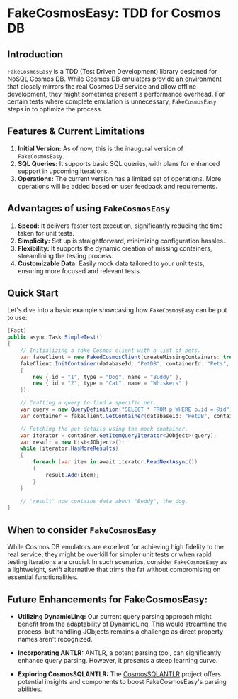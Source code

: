 # FakeCosmosEasy: TDD for Cosmos DB
## Introduction
`FakeCosmosEasy` is a TDD (Test Driven Development) library designed for NoSQL Cosmos DB. While Cosmos DB emulators provide an environment that closely mirrors the real Cosmos DB service and allow offline development, they might sometimes present a performance overhead. For certain tests where complete emulation is unnecessary, `FakeCosmosEasy` steps in to optimize the process.

## Features & Current Limitations
1. **Initial Version:** As of now, this is the inaugural version of `FakeCosmosEasy`.
1. **SQL Queries:** It supports basic SQL queries, with plans for enhanced support in upcoming iterations.
1. **Operations:** The current version has a limited set of operations. More operations will be added based on user feedback and requirements.

## Advantages of using `FakeCosmosEasy`
1. **Speed:** It delivers faster test execution, significantly reducing the time taken for unit tests.
1. **Simplicity:** Set up is straightforward, minimizing configuration hassles.
1. **Flexibility:** It supports the dynamic creation of missing containers, streamlining the testing process.
1. **Customizable Data:** Easily mock data tailored to your unit tests, ensuring more focused and relevant tests.

## Quick Start
Let's dive into a basic example showcasing how `FakeCosmosEasy` can be put to use:

```csharp
[Fact]
public async Task SimpleTest()
{
    // Initializing a fake Cosmos client with a list of pets.
    var fakeClient = new FakedCosmosClient(createMissingContainers: true);
    fakeClient.InitContainer(databaseId: "PetDB", containerId: "Pets", partitionKey: "type", new[]
    {
        new { id = "1", type = "Dog", name = "Buddy" },
        new { id = "2", type = "Cat", name = "Whiskers" }
    });

    // Crafting a query to find a specific pet.
    var query = new QueryDefinition("SELECT * FROM p WHERE p.id = @id").WithParameter("@id", "1");
    var container = fakeClient.GetContainer(databaseId: "PetDB", containerId: "Pets");

    // Fetching the pet details using the mock container.
    var iterator = container.GetItemQueryIterator<JObject>(query);
    var result = new List<JObject>();
    while (iterator.HasMoreResults)
    {
        foreach (var item in await iterator.ReadNextAsync())
        {
            result.Add(item);
        }
    }

    // 'result' now contains data about "Buddy", the dog.
}

```

## When to consider `FakeCosmosEasy`
While Cosmos DB emulators are excellent for achieving high fidelity to the real service, they might be overkill for simpler unit tests or when rapid testing iterations are crucial. In such scenarios, consider `FakeCosmosEasy` as a lightweight, swift alternative that trims the fat without compromising on essential functionalities.

## Future Enhancements for FakeCosmosEasy:
- **Utilizing DynamicLinq:** Our current query parsing approach might benefit from the adaptability of DynamicLinq. This would streamline the process, but handling JObjects remains a challenge as direct property names aren't recognized.

- **Incorporating ANTLR:** ANTLR, a potent parsing tool, can significantly enhance query parsing. However, it presents a steep learning curve.

- **Exploring CosmosSQLANTLR:** The [CosmosSQLANTLR](https://github.com/bchong95/CosmosSQLANTLR) project offers potential insights and components to boost FakeCosmosEasy's parsing abilities.